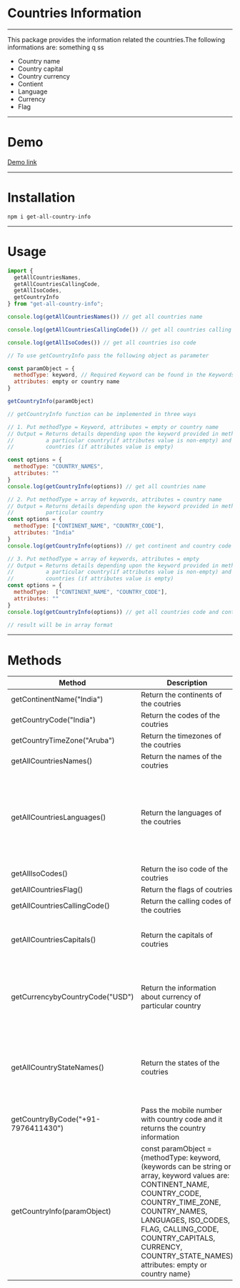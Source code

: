 # Countries Information
---
This package provides the information related the countries.The following informations are:  something q      ss
* Country name
* Country capital
* Country currency
* Contient
* Language
* Currency
* Flag

---
# Demo
[Demo link](https://stackblitz.com/edit/react-ha9uel)

---

# Installation
`npm i get-all-country-info`

---
# Usage
```javascript
import {
  getAllCountriesNames,
  getAllCountriesCallingCode,
  getAllIsoCodes,
  getCountryInfo
} from "get-all-country-info";

console.log(getAllCountriesNames()) // get all countries name

console.log(getAllCountriesCallingCode()) // get all countries calling code

console.log(getAllIsoCodes()) // get all countries iso code

// To use getCountryInfo pass the following object as parameter

const paramObject = {
  methodType: keyword, // Required Keyword can be found in the Keywords table 
  attributes: empty or country name
}

getCountryInfo(paramObject)

// getCountryInfo function can be implemented in three ways

// 1. Put methodType = Keyword, attributes = empty or country name
// Output = Returns details depending upon the keyword provided in methodType for 
//          a particular country(if attributes value is non-empty) and for all 
//          countries (if attributes value is empty)

const options = {
  methodType: "COUNTRY_NAMES",
  attributes: ""
}
console.log(getCountryInfo(options)) // get all countries name

// 2. Put methodType = array of keywords, attributes = country name
// Output = Returns details depending upon the keyword provided in methodType for a
//          particular country
const options = {
  methodType: ["CONTINENT_NAME", "COUNTRY_CODE"],
  attributes: "India"
}
console.log(getCountryInfo(options)) // get continent and country code of the country

// 3. Put methodType = array of keywords, attributes = empty
// Output = Returns details depending upon the keyword provided in methodType for 
//          a particular country(if attributes value is non-empty) and for all 
//          countries (if attributes value is empty) 
const options = {
  methodType:  ["CONTINENT_NAME", "COUNTRY_CODE"],
  attributes: ""
}
console.log(getCountryInfo(options)) // get all countries code and continent name

// result will be in array format
```

---
<!-- # Keywords
| Keyword | Description | Output
| --- | --- | --- |
| CONTINENT_NAME | Return the continents of the coutries | "Asia" |
| COUNTRY_CODE | Return the codes of the coutries | "IN" |
| COUNTRY_TIME_ZONE | Return the timezones of the coutries | ["America/Aruba"] |
| COUNTRY_NAMES | Return the names of the coutries | ["Andorra", "United Arab Emirates", ...] |
| LANGUAGES | Return the languages of the coutries | [{"name": "Aruba", "languages": [ "Dutch", "English","Papiamento", "Spanish"] }, { "name": "Afghanistan", "languages": [ "Balochi", "Dari", "Pashto", "Turkmenian", "Uzbek"]}] |
| ISO_CODES | Return the iso code of the coutries | ["AD", "AE", ..] |
| FLAG | Return the flags of coutries | ["🇦🇨", "🇦🇩" ..] |
| CALLING_CODE | Return the calling codes of the coutries | ["+93", "+358" ...] |
| COUNTRY_CAPITALS | Return the capitals of coutries |[{ "country": "Afghanistan", "capital": "Kabul" }, { "country": "Albania", "capital": "Tirana" }, ...] |
| CURRENCY | Return the information about currency of particular country | {symbol: '$', name: 'US Dollar', symbol_native: '$', decimal_digits: 2, rounding: 0, code: 'USD', name_plural: 'US dollars'} |
| COUNTRY_STATE_NAMES | Return the states of the coutries | [{"country": "Afghanistan", "states": [ "Badakhshan", "Badghis", "Baghlan", ...]}, {"country": "Albania", "states": ["Berat", "Dibres", "Durres",...]}] |

--- -->
# Methods
| Method | Description | Output
| --- | --- | --- |
| getContinentName("India") | Return the continents of the coutries | "Asia" |
| getCountryCode("India") | Return the codes of the coutries | "IN" |
| getCountryTimeZone("Aruba") | Return the timezones of the coutries | ["America/Aruba"] |
| getAllCountriesNames() | Return the names of the coutries | ["Andorra", "United Arab Emirates", ...] |
| getAllCountriesLanguages() | Return the languages of the coutries | [{"name": "Aruba", "languages": [ "Dutch", "English","Papiamento", "Spanish"] }, { "name": "Afghanistan", "languages": [ "Balochi", "Dari", "Pashto", "Turkmenian", "Uzbek"]}] |
| getAllIsoCodes() | Return the iso code of the coutries | ["AD", "AE", ..] |
| getAllCountriesFlag() | Return the flags of coutries | ["🇦🇨", "🇦🇩" ..] |
| getAllCountriesCallingCode() | Return the calling codes of the coutries | ["+93", "+358" ...] |
| getAllCountriesCapitals() | Return the capitals of coutries |[{ "country": "Afghanistan", "capital": "Kabul" }, { "country": "Albania", "capital": "Tirana" }, ...] |
| getCurrencybyCountryCode("USD") | Return the information about currency of particular country | {symbol: '$', name: 'US Dollar', symbol_native: '$', decimal_digits: 2, rounding: 0, code: 'USD', name_plural: 'US dollars'} |
| getAllCountryStateNames() | Return the states of the coutries | [{"country": "Afghanistan", "states": [ "Badakhshan", "Badghis", "Baghlan", ...]}, {"country": "Albania", "states": ["Berat", "Dibres", "Durres",...]}] |
| getCountryByCode("+91-7976411430") | Pass the mobile number with country code and it returns the country information | {"name": "India", "dial_code": "+91", "code": "IN" } |
| getCountryInfo(paramObject) | const paramObject = {methodType: keyword, (keywords can be string or array, keyword values are: CONTINENT_NAME, COUNTRY_CODE, COUNTRY_TIME_ZONE, COUNTRY_NAMES, LANGUAGES, ISO_CODES, FLAG, CALLING_CODE, COUNTRY_CAPITALS, CURRENCY, COUNTRY_STATE_NAMES) attributes: empty or country name} | returns according to the parameters |

